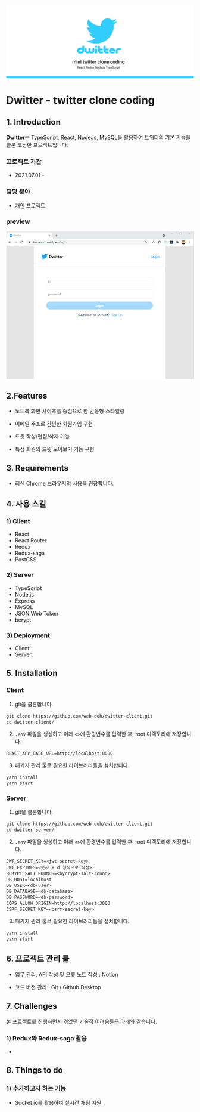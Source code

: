 ![cover](./readme_assets/cover.png)

# Dwitter - twitter clone coding

## 1. Introduction

**Dwitter**는 TypeScript, React, NodeJs, MySQL을 활용하여 트위터의 기본 기능을 클론 코딩한 프로젝트입니다.

### 프로젝트 기간

- 2021.07.01 -

### 담당 분야

- 개인 프로젝트

### preview

![preview](./readme_assets/preview.gif)

## 2.Features

- 노트북 화면 사이즈를 중심으로 한 반응형 스타일링

- 이메일 주소로 간편한 회원가입 구현

- 드윗 작성/편집/삭제 기능
- 특정 회원의 드윗 모아보기 기능 구현

## 3. Requirements

- 최신 Chrome 브라우저의 사용을 권장합니다.

## 4. 사용 스킬

### 1) Client

- React
- React Router
- Redux
- Redux-saga
- PostCSS

### 2) Server

- TypeScript
- Node.js
- Express
- MySQL
- JSON Web Token
- bcrypt

### 3) Deployment

- Client:
- Server:

## 5. Installation

### Client

1. git을 클론합니다.

```
git clone https://github.com/web-doh/dwitter-client.git
cd dwitter-client/
```

2. `.env` 파일을 생성하고 아래 `<>`에 환경변수를 입력한 후, root 디렉토리에 저장합니다.

```
REACT_APP_BASE_URL=http://localhost:8080
```

3. 패키지 관리 툴로 필요한 라이브러리들을 설치합니다.

```
yarn install
yarn start
```

### Server

1. git을 클론합니다.

```
git clone https://github.com/web-doh/dwitter-client.git
cd dwitter-server/
```

2. `.env` 파일을 생성하고 아래 `<>`에 환경변수를 입력한 후, root 디렉토리에 저장합니다.

```
JWT_SECRET_KEY=<jwt-secret-key>
JWT_EXPIRES=<숫자 + d 형식으로 작성>
BCRYPT_SALT_ROUNDS=<bycrypt-salt-round>
DB_HOST=localhost
DB_USER=<db-user>
DB_DATABASE=<db-database>
DB_PASSWORD=<db-password>
CORS_ALLOW_ORIGIN=http://localhost:3000
CSRF_SECRET_KEY=<csrf-secret-key>
```

3. 패키지 관리 툴로 필요한 라이브러리들을 설치합니다.

```
yarn install
yarn start
```

## 6. 프로젝트 관리 툴

- 업무 관리, API 작성 및 오류 노트 작성 : Notion

- 코드 버전 관리 : Git / Github Desktop

## 7. Challenges

본 프로젝트를 진행하면서 겪었던 기술적 어려움들은 아래와 같습니다.

### 1) Redux와 Redux-saga 활용

-

## 8. Things to do

### 1) 추가하고자 하는 기능

- Socket.io를 활용하여 실시간 채팅 지원
